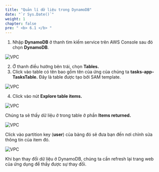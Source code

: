 ```yaml
---
title: "Quản lí dữ liệu trong DynamoDB"
date: "`r Sys.Date()`"
weight: 1
chapter: false
pre: " <b> 6.1 </b> "
---
```


1. Nhập **DynamoDB** ở thanh tìm kiếm service trên AWS Console sau đó chọn **DynamoDB**.

![VPC](/images/6.test/6.1-dynamodb/6.1-1.png)

2. Ở thanh điều hướng bên trái, chọn **Tables.**
3. Click vào table có tên bao gồm tên của ứng của chúng ta **tasks-app-TasksTable.** Đây là table được tạo bởi SAM template.

![VPC](/images/6.test/6.1-dynamodb/6.1-2.png)

4. Click vào nút **Explore table items.**

![VPC](/images/6.test/6.1-dynamodb/6.1-3.png)

Chúng ta sẽ thấy dữ liệu ở trong table ở phần **Items returned.**

![VPC](/images/6.test/6.1-dynamodb/6.1-4.png)

Click vào partition key (**user**) của bảng đó sẽ đưa bạn đến nơi chỉnh sửa thông tin của item đó.

![VPC](/images/6.test/6.1-dynamodb/6.1-5.png)

Khi bạn thay đổi dữ liệu ở DynamoDB, chúng ta cần refresh lại trang web của ứng dụng để thấy được sự thay đổi.
